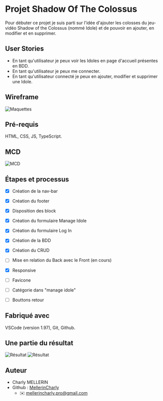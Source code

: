 # Projet Shadow Of The Colossus

Pour débuter ce projet je suis parti sur l'idée d'ajouter les colosses du jeu-vidéo Shadow of the Colossus (nommé Idole) et de pouvoir en ajouter, en modifier et en supprimer.

## User Stories 

- En tant qu'utilisateur je peux voir les Idoles en page d'accueil présentes
en BDD.
- En tant qu'utilisateur je peux me connecter.
- En tant qu'utilisateur connecté je peux en ajouter, modifier et supprimer 
une Idole.

## Wireframe 

![Maquettes](https://i.ibb.co/ds2BKHMy/Capture-d-e-cran-2025-02-13-a-16-55-19.png)

##  Pré-requis 

HTML, CSS, JS, TypeScript.

## MCD

![MCD](https://i.ibb.co/4w7PFgxs/Capture-d-e-cran-2025-02-14-a-09-00-46.png)

##  Étapes et processus 

- [x] Création de la nav-bar
- [x] Création du footer
- [x] Disposition des block
- [x] Création du formulaire Manage Idole
- [x] Création du formulaire Log In
- [x] Création de la BDD
- [x] Création du CRUD
- [ ] Mise en relation du Back avec le Front (en cours)
- [x] Responsive
- [ ] Favicone
- [ ] Catégorie dans "manage idole"
- [ ] Bouttons retour 


## Fabriqué avec 

VSCode (version 1.97), Git, Github.

## Une partie du résultat 

![Résultat](https://i.ibb.co/pjMHftNd/Capture-d-e-cran-2025-02-13-a-17-04-38.png)
![Résultat](https://i.ibb.co/rf1xMDQ6/Capture-d-e-cran-2025-02-13-a-17-02-14.png)


## Auteur 

- Charly MELLERIN
- Github : [MellerinCharly](https://github.com/MellerinCharly)
  - :envelope:  mellerincharly.pro@gmail.com
 
